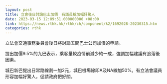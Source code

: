 ```yaml
---
layout: post
title: 立會後日討論巴士加價　有議員稱加幅好驚人
date: 2023-03-15 12:09:51.000000000 +08:00
link: https://news.rthk.hk/rthk/ch/component/k2/1692028-20230315.htm
categories: rthk
---
```


立法會交通事務委員會後日將討論五間巴士公司加價的申請。

提出加價9.5%的九巴表示，乘客量較疫情前減少約一成，強調加幅建議有追落後因素。

城巴新巴提出日常路線劃一加2元，城巴機場線即A及NA線加50%。有立法會議員形容加幅好驚人，促請政府把好關。
